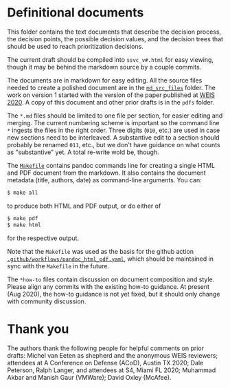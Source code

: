 # Definitional documents

This folder contains the text documents that describe the decision process, the decision points, the possible decision
values, and the decision trees that should be used to reach prioritization decisions.

The current draft should be compiled into `ssvc_v#.html` for easy viewing, though it may be behind the markdown source
by a couple commits.

The documents are in markdown for easy editing.
All the source files needed to create a polished document are in the [`md_src_files`](md_src_files) folder.
The work on version 1 started with the version of the paper published
at [WEIS 2020](https://weis2020.econinfosec.org/wp-content/uploads/sites/8/2020/06/weis20-final6.pdf).
A copy of this document and other prior drafts is in the `pdfs` folder.

The `*.md` files should be limited to one file per section, for easier editing and merging. The current numbering scheme
is important so the command line `*` ingests the files in the right order. Three digits (`010`, etc.) are used in case
new sections need to be interleaved. A substantive edit to a section should probably be renamed `011`, etc., but we
don't have guidance on what counts as "substantive" yet. A total re-write wold be, though.

The [`Makefile`](Makefile) contains pandoc commands line for creating a single HTML and PDF document from the markdown. It also
contains the document metadata (title, authors, date) as command-line arguments. You can:

```bash
$ make all
```
to produce both HTML and PDF output, or do either of
```bash
$ make pdf
$ make html
```
for the respective output.

Note that the `Makefile` was used as the basis for the github action
[`.github/workflows/pandoc_html_pdf.yaml`](./github/workflows/pandoc_html_pdf.yaml), which should be maintained in sync 
with the `Makefile` in the future.

The `*how-to` files contain discussion on document composition and style. Please align any commits with the existing
how-to guidance. At present (Aug 2020), the how-to guidance is not yet fixed, but it should only change with community
discussion.

# Thank you

The authors thank the following people for helpful comments on prior drafts: Michel van Eeten as shepherd and the
anonymous WEIS reviewers; attendees at A Conference on Defense (ACoD), Austin TX 2020; Dale Peterson, Ralph Langer, and
attendees at S4, Miami FL 2020; Muhammad Akbar and Manish Gaur (VMWare); David Oxley (McAfee).

